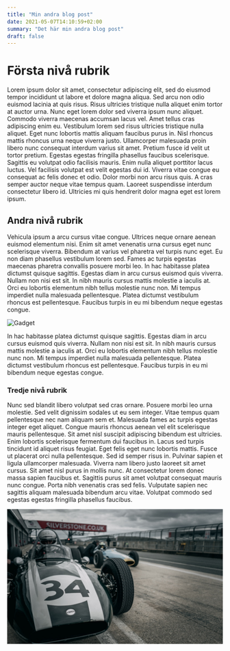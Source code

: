 ```yaml
---
title: "Min andra blog post"
date: 2021-05-07T14:10:59+02:00
summary: "Det här min andra blog post"
draft: false
---
```


# Första nivå rubrik

Lorem ipsum dolor sit amet, consectetur adipiscing elit, sed do eiusmod tempor incididunt ut labore et dolore magna aliqua. Sed arcu non odio euismod lacinia at quis risus. Risus ultricies tristique nulla aliquet enim tortor at auctor urna. Nunc eget lorem dolor sed viverra ipsum nunc aliquet. Commodo viverra maecenas accumsan lacus vel. Amet tellus cras adipiscing enim eu. Vestibulum lorem sed risus ultricies tristique nulla aliquet. Eget nunc lobortis mattis aliquam faucibus purus in. Nisl rhoncus mattis rhoncus urna neque viverra justo. Ullamcorper malesuada proin libero nunc consequat interdum varius sit amet. Pretium fusce id velit ut tortor pretium. Egestas egestas fringilla phasellus faucibus scelerisque. Sagittis eu volutpat odio facilisis mauris. Enim nulla aliquet porttitor lacus luctus. Vel facilisis volutpat est velit egestas dui id. Viverra vitae congue eu consequat ac felis donec et odio. Dolor morbi non arcu risus quis. A cras semper auctor neque vitae tempus quam. Laoreet suspendisse interdum consectetur libero id. Ultricies mi quis hendrerit dolor magna eget est lorem ipsum.

## Andra nivå rubrik

Vehicula ipsum a arcu cursus vitae congue. Ultrices neque ornare aenean euismod elementum nisi. Enim sit amet venenatis urna cursus eget nunc scelerisque viverra. Bibendum at varius vel pharetra vel turpis nunc eget. Eu non diam phasellus vestibulum lorem sed. Fames ac turpis egestas maecenas pharetra convallis posuere morbi leo. In hac habitasse platea dictumst quisque sagittis. Egestas diam in arcu cursus euismod quis viverra. Nullam non nisi est sit. In nibh mauris cursus mattis molestie a iaculis at. Orci eu lobortis elementum nibh tellus molestie nunc non. Mi tempus imperdiet nulla malesuada pellentesque. Platea dictumst vestibulum rhoncus est pellentesque. Faucibus turpis in eu mi bibendum neque egestas congue.

![Gadget](/images/gadget.jpg)

In hac habitasse platea dictumst quisque sagittis. Egestas diam in arcu cursus euismod quis viverra. Nullam non nisi est sit. In nibh mauris cursus mattis molestie a iaculis at. Orci eu lobortis elementum nibh tellus molestie nunc non. Mi tempus imperdiet nulla malesuada pellentesque. Platea dictumst vestibulum rhoncus est pellentesque. Faucibus turpis in eu mi bibendum neque egestas congue.

### Tredje nivå rubrik

Nunc sed blandit libero volutpat sed cras ornare. Posuere morbi leo urna molestie. Sed velit dignissim sodales ut eu sem integer. Vitae tempus quam pellentesque nec nam aliquam sem et. Malesuada fames ac turpis egestas integer eget aliquet. Congue mauris rhoncus aenean vel elit scelerisque mauris pellentesque. Sit amet nisl suscipit adipiscing bibendum est ultricies. Enim lobortis scelerisque fermentum dui faucibus in. Lacus sed turpis tincidunt id aliquet risus feugiat. Eget felis eget nunc lobortis mattis. Fusce ut placerat orci nulla pellentesque. Sed id semper risus in. Pulvinar sapien et ligula ullamcorper malesuada. Viverra nam libero justo laoreet sit amet cursus. Sit amet nisl purus in mollis nunc. At consectetur lorem donec massa sapien faucibus et. Sagittis purus sit amet volutpat consequat mauris nunc congue. Porta nibh venenatis cras sed felis. Vulputate sapien nec sagittis aliquam malesuada bibendum arcu vitae. Volutpat commodo sed egestas egestas fringilla phasellus faucibus.

![Vintage Racecar](images/vintage-racecar.jpeg)
